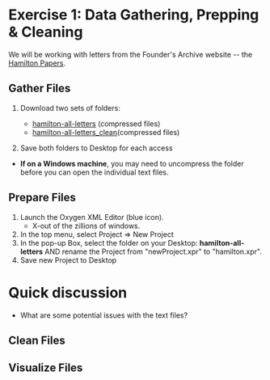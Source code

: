 # Exercise 1: Data Gathering, Prepping & Cleaning

We will be working with letters from the Founder's Archive website -- the [Hamilton Papers](https://founders.archives.gov/search/Project:%22Hamilton%20Papers%22). 

## Gather Files
1. Download two sets of folders: 
    * [hamilton-all-letters](https://github.com/sduke/Collections-As-Data-Voyant/blob/master/hamilton-all-letters.zip) (compressed files)
    * [hamilton-all-letters_clean](https://github.com/sduke/Collections-As-Data-Voyant/blob/master/hamilton-all-letters_clean.zip)(compressed files)

2. Save both folders to Desktop for each access

* **If on a Windows machine**, you may need to uncompress the folder before you can open the individual text files. 

## Prepare Files
1. Launch the Oxygen XML Editor (blue icon).
    * X-out of the zillions of windows.
 2. In the top menu, select Project => New Project
 3. In the pop-up Box, select the folder on your Desktop: **hamilton-all-letters** AND rename the Project from "newProject.xpr" to "hamilton.xpr". 
 4. Save new Project to Desktop 

# Quick discussion
* What are some potential issues with the text files?

## Clean Files 

## Visualize Files 

